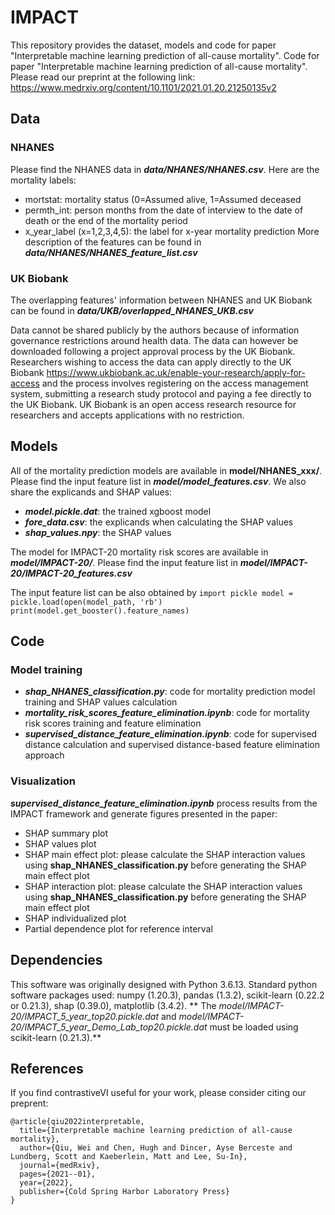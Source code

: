 # IMPACT
This repository provides the dataset, models and code for paper "Interpretable machine learning prediction of all-cause mortality".
Code for paper "Interpretable machine learning prediction of all-cause mortality". Please read our preprint at the following link: https://www.medrxiv.org/content/10.1101/2021.01.20.21250135v2


## Data

### NHANES
Please find the NHANES data in **_data/NHANES/NHANES.csv_**.
Here are the mortality labels:
- mortstat: mortality status (0=Assumed alive, 1=Assumed deceased
- permth_int: person months from the date of interview to the date of death or the end of the mortality period
- x_year_label (x=1,2,3,4,5): the label for x-year mortality prediction
More description of the features can be found in **_data/NHANES/NHANES_feature_list.csv_**

### UK Biobank
The overlapping features' information between NHANES and UK Biobank can be found in **_data/UKB/overlapped_NHANES_UKB.csv_**

Data cannot be shared publicly by the authors because of information governance restrictions around health data. The data can however be downloaded following a project approval process by the UK Biobank. Researchers wishing to access the data can apply directly to the UK Biobank https://www.ukbiobank.ac.uk/enable-your-research/apply-for-access and the process involves registering on the access management system, submitting a research study protocol and paying a fee directly to the UK Biobank. UK Biobank is an open access research resource for researchers and accepts applications with no restriction.

## Models
All of the mortality prediction models are available in **model/NHANES_xxx/**. Please find the input feature list in **_model/model_features.csv_**. We also share the explicands and SHAP values:
- **_model.pickle.dat_**: the trained xgboost model
- **_fore_data.csv_**: the explicands when calculating the SHAP values
- **_shap_values.npy_**: the SHAP values

The model for IMPACT-20 mortality risk scores are available in **_model/IMPACT-20/_**. Please find the input feature list in **_model/IMPACT-20/IMPACT-20_features.csv_**

The input feature list can be also obtained by
    ```
    import pickle
    model = pickle.load(open(model_path, 'rb')
    print(model.get_booster().feature_names)
    ```
## Code
### Model training
- **_shap_NHANES_classification.py_**: code for mortality prediction model training and SHAP values calculation
- **_mortality_risk_scores_feature_elimination.ipynb_**: code for mortality risk scores training and feature elimination
- **_supervised_distance_feature_elimination.ipynb_**: code for supervised distance calculation and supervised distance-based feature elimination approach
### Visualization
**_supervised_distance_feature_elimination.ipynb_** process results from the IMPACT framework and generate figures presented in the paper:
- SHAP summary plot
- SHAP values plot
- SHAP main effect plot: please calculate the SHAP interaction values using **shap_NHANES_classification.py** before generating the SHAP main effect plot
- SHAP interaction plot: please calculate the SHAP interaction values using **shap_NHANES_classification.py** before generating the SHAP main effect plot
- SHAP individualized plot
- Partial dependence plot for reference interval

## Dependencies 

This software was originally designed with Python 3.6.13. Standard python software packages used: numpy (1.20.3), pandas (1.3.2), scikit-learn (0.22.2 or 0.21.3), shap (0.39.0), matplotlib (3.4.2).
** The _model/IMPACT-20/IMPACT_5_year_top20.pickle.dat_ and _model/IMPACT-20/IMPACT_5_year_Demo_Lab_top20.pickle.dat_ must be loaded using scikit-learn (0.21.3).**

## References

If you find contrastiveVI useful for your work, please consider citing our preprent:

```
@article{qiu2022interpretable,
  title={Interpretable machine learning prediction of all-cause mortality},
  author={Qiu, Wei and Chen, Hugh and Dincer, Ayse Berceste and Lundberg, Scott and Kaeberlein, Matt and Lee, Su-In},
  journal={medRxiv},
  pages={2021--01},
  year={2022},
  publisher={Cold Spring Harbor Laboratory Press}
}
```
